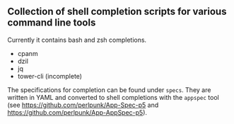 ## Collection of shell completion scripts for various command line tools

Currently it contains bash and zsh completions.

* cpanm
* dzil
* jq
* tower-cli (incomplete)

The specifications for completion can be found under `specs`. They are written
in YAML and converted to shell completions with the `appspec` tool (see
https://github.com/perlpunk/App-Spec-p5 and
https://github.com/perlpunk/App-AppSpec-p5).
